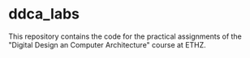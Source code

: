 # ddca_labs

This repository contains the code for the practical assignments of the "Digital Design an Computer Architecture" course at ETHZ. 

